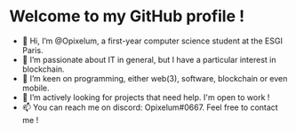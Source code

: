# Welcome to my GitHub profile !

- 👋 Hi, I’m @Opixelum, a first-year computer science student at the ESGI Paris.
- 👀 I’m passionate about IT in general, but I have a particular interest in blockchain.
- 🌱 I’m keen on programming, either web(3), software, blockchain or even mobile.
- 💞️ I’m actively looking for projects that need help. I'm open to work !
- 📫 You can reach me on discord: Opixelum#0667. Feel free to contact me !
